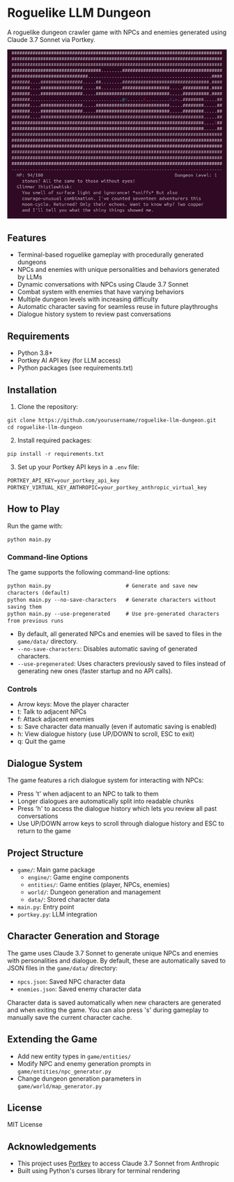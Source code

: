 # Roguelike LLM Dungeon

A roguelike dungeon crawler game with NPCs and enemies generated using Claude 3.7 Sonnet via Portkey.

![Game Screenshot](game.jpg)

## Features

- Terminal-based roguelike gameplay with procedurally generated dungeons
- NPCs and enemies with unique personalities and behaviors generated by LLMs
- Dynamic conversations with NPCs using Claude 3.7 Sonnet
- Combat system with enemies that have varying behaviors
- Multiple dungeon levels with increasing difficulty
- Automatic character saving for seamless reuse in future playthroughs
- Dialogue history system to review past conversations

## Requirements

- Python 3.8+
- Portkey AI API key (for LLM access)
- Python packages (see requirements.txt)

## Installation

1. Clone the repository:
```
git clone https://github.com/yourusername/roguelike-llm-dungeon.git
cd roguelike-llm-dungeon
```

2. Install required packages:
```
pip install -r requirements.txt
```

3. Set up your Portkey API keys in a `.env` file:
```
PORTKEY_API_KEY=your_portkey_api_key
PORTKEY_VIRTUAL_KEY_ANTHROPIC=your_portkey_anthropic_virtual_key
```

## How to Play

Run the game with:
```
python main.py
```

### Command-line Options

The game supports the following command-line options:

```
python main.py                        # Generate and save new characters (default)
python main.py --no-save-characters   # Generate characters without saving them
python main.py --use-pregenerated     # Use pre-generated characters from previous runs
```

- By default, all generated NPCs and enemies will be saved to files in the `game/data/` directory.
- `--no-save-characters`: Disables automatic saving of generated characters.
- `--use-pregenerated`: Uses characters previously saved to files instead of generating new ones (faster startup and no API calls).

### Controls

- Arrow keys: Move the player character
- t: Talk to adjacent NPCs
- f: Attack adjacent enemies
- s: Save character data manually (even if automatic saving is enabled)
- h: View dialogue history (use UP/DOWN to scroll, ESC to exit)
- q: Quit the game

## Dialogue System

The game features a rich dialogue system for interacting with NPCs:
- Press 't' when adjacent to an NPC to talk to them
- Longer dialogues are automatically split into readable chunks
- Press 'h' to access the dialogue history which lets you review all past conversations
- Use UP/DOWN arrow keys to scroll through dialogue history and ESC to return to the game

## Project Structure

- `game/`: Main game package
  - `engine/`: Game engine components
  - `entities/`: Game entities (player, NPCs, enemies)
  - `world/`: Dungeon generation and management
  - `data/`: Stored character data
- `main.py`: Entry point
- `portkey.py`: LLM integration

## Character Generation and Storage

The game uses Claude 3.7 Sonnet to generate unique NPCs and enemies with personalities and dialogue. By default, these are automatically saved to JSON files in the `game/data/` directory:

- `npcs.json`: Saved NPC character data
- `enemies.json`: Saved enemy character data

Character data is saved automatically when new characters are generated and when exiting the game. You can also press 's' during gameplay to manually save the current character cache.

## Extending the Game

- Add new entity types in `game/entities/`
- Modify NPC and enemy generation prompts in `game/entities/npc_generator.py`
- Change dungeon generation parameters in `game/world/map_generator.py`

## License

MIT License

## Acknowledgements

- This project uses [Portkey](https://portkey.ai/) to access Claude 3.7 Sonnet from Anthropic
- Built using Python's curses library for terminal rendering 